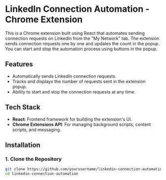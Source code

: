 # LinkedIn Connection Automation - Chrome Extension

This is a Chrome extension built using React that automates sending connection requests on LinkedIn from the "My Network" tab. The extension sends connection requests one by one and updates the count in the popup. You can start and stop the automation process using buttons in the popup.

## Features

- Automatically sends LinkedIn connection requests.
- Tracks and displays the number of requests sent in the extension popup.
- Ability to start and stop the connection requests at any time.

## Tech Stack

- **React**: Frontend framework for building the extension's UI.
- **Chrome Extensions API**: For managing background scripts, content scripts, and messaging.

## Installation

### 1. Clone the Repository

```bash
git clone https://github.com/yourusername/linkedin-connection-automation.git
cd linkedin-connection-automation
